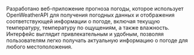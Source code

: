 Разработано веб-приложение прогноза погоды, которое использует OpenWeatherAPI для получения погодных данных и отображения соответствующей информации о погоде, 
включая текущую температуру, температуру по ощущениям, а также влажность. 
Интерфейс выглядит привлекательным и удобным, позволяя пользователям легко получать актуальную информацию о погоде для любого местоположения.
